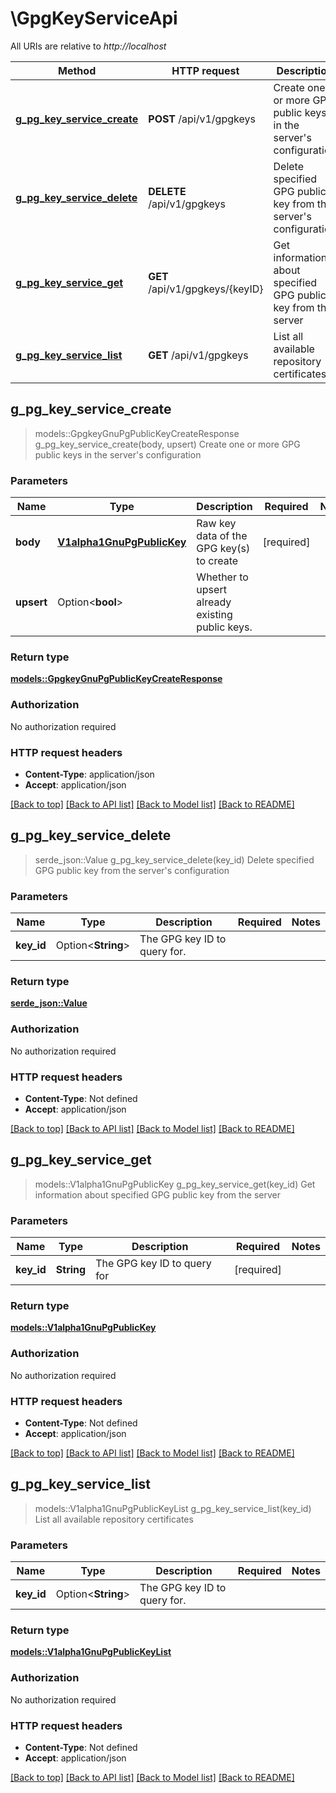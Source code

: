 # \GpgKeyServiceApi

All URIs are relative to *http://localhost*

Method | HTTP request | Description
------------- | ------------- | -------------
[**g_pg_key_service_create**](GpgKeyServiceApi.md#g_pg_key_service_create) | **POST** /api/v1/gpgkeys | Create one or more GPG public keys in the server's configuration
[**g_pg_key_service_delete**](GpgKeyServiceApi.md#g_pg_key_service_delete) | **DELETE** /api/v1/gpgkeys | Delete specified GPG public key from the server's configuration
[**g_pg_key_service_get**](GpgKeyServiceApi.md#g_pg_key_service_get) | **GET** /api/v1/gpgkeys/{keyID} | Get information about specified GPG public key from the server
[**g_pg_key_service_list**](GpgKeyServiceApi.md#g_pg_key_service_list) | **GET** /api/v1/gpgkeys | List all available repository certificates



## g_pg_key_service_create

> models::GpgkeyGnuPgPublicKeyCreateResponse g_pg_key_service_create(body, upsert)
Create one or more GPG public keys in the server's configuration

### Parameters


Name | Type | Description  | Required | Notes
------------- | ------------- | ------------- | ------------- | -------------
**body** | [**V1alpha1GnuPgPublicKey**](V1alpha1GnuPgPublicKey.md) | Raw key data of the GPG key(s) to create | [required] |
**upsert** | Option<**bool**> | Whether to upsert already existing public keys. |  |

### Return type

[**models::GpgkeyGnuPgPublicKeyCreateResponse**](gpgkeyGnuPGPublicKeyCreateResponse.md)

### Authorization

No authorization required

### HTTP request headers

- **Content-Type**: application/json
- **Accept**: application/json

[[Back to top]](#) [[Back to API list]](../README.md#documentation-for-api-endpoints) [[Back to Model list]](../README.md#documentation-for-models) [[Back to README]](../README.md)


## g_pg_key_service_delete

> serde_json::Value g_pg_key_service_delete(key_id)
Delete specified GPG public key from the server's configuration

### Parameters


Name | Type | Description  | Required | Notes
------------- | ------------- | ------------- | ------------- | -------------
**key_id** | Option<**String**> | The GPG key ID to query for. |  |

### Return type

[**serde_json::Value**](serde_json::Value.md)

### Authorization

No authorization required

### HTTP request headers

- **Content-Type**: Not defined
- **Accept**: application/json

[[Back to top]](#) [[Back to API list]](../README.md#documentation-for-api-endpoints) [[Back to Model list]](../README.md#documentation-for-models) [[Back to README]](../README.md)


## g_pg_key_service_get

> models::V1alpha1GnuPgPublicKey g_pg_key_service_get(key_id)
Get information about specified GPG public key from the server

### Parameters


Name | Type | Description  | Required | Notes
------------- | ------------- | ------------- | ------------- | -------------
**key_id** | **String** | The GPG key ID to query for | [required] |

### Return type

[**models::V1alpha1GnuPgPublicKey**](v1alpha1GnuPGPublicKey.md)

### Authorization

No authorization required

### HTTP request headers

- **Content-Type**: Not defined
- **Accept**: application/json

[[Back to top]](#) [[Back to API list]](../README.md#documentation-for-api-endpoints) [[Back to Model list]](../README.md#documentation-for-models) [[Back to README]](../README.md)


## g_pg_key_service_list

> models::V1alpha1GnuPgPublicKeyList g_pg_key_service_list(key_id)
List all available repository certificates

### Parameters


Name | Type | Description  | Required | Notes
------------- | ------------- | ------------- | ------------- | -------------
**key_id** | Option<**String**> | The GPG key ID to query for. |  |

### Return type

[**models::V1alpha1GnuPgPublicKeyList**](v1alpha1GnuPGPublicKeyList.md)

### Authorization

No authorization required

### HTTP request headers

- **Content-Type**: Not defined
- **Accept**: application/json

[[Back to top]](#) [[Back to API list]](../README.md#documentation-for-api-endpoints) [[Back to Model list]](../README.md#documentation-for-models) [[Back to README]](../README.md)


